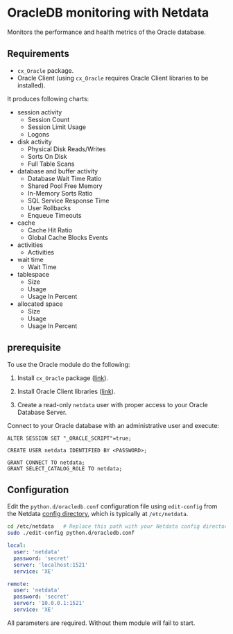 <!--
title: "OracleDB monitoring with Netdata"
custom_edit_url: "https://github.com/netdata/netdata/edit/master/collectors/python.d.plugin/oracledb/README.md"
sidebar_label: "OracleDB"
learn_status: "Published"
learn_topic_type: "References"
learn_rel_path: "Integrations/Monitor/Databases"
-->

# OracleDB monitoring with Netdata

Monitors the performance and health metrics of the Oracle database.

## Requirements

-   `cx_Oracle` package.
-   Oracle Client (using `cx_Oracle` requires Oracle Client libraries to be installed).

It produces following charts:

-   session activity
    -   Session Count
    -   Session Limit Usage
    -   Logons
-   disk activity
    -   Physical Disk Reads/Writes
    -   Sorts On Disk
    -   Full Table Scans
-   database and buffer activity
    -   Database Wait Time Ratio
    -   Shared Pool Free Memory
    -   In-Memory Sorts Ratio
    -   SQL Service Response Time
    -   User Rollbacks
    -   Enqueue Timeouts
-   cache
    -   Cache Hit Ratio
    -   Global Cache Blocks Events
-   activities
    -   Activities
-   wait time
    -   Wait Time
-   tablespace
    -   Size
    -   Usage
    -   Usage In Percent
-   allocated space
    -   Size
    -   Usage
    -   Usage In Percent

## prerequisite

To use the Oracle module do the following:

1.  Install `cx_Oracle` package ([link](https://cx-oracle.readthedocs.io/en/latest/user_guide/installation.html)).

2.  Install Oracle Client libraries
    ([link](https://cx-oracle.readthedocs.io/en/latest/user_guide/installation.html#install-oracle-client)).

3.  Create a read-only `netdata` user with proper access to your Oracle Database Server.

Connect to your Oracle database with an administrative user and execute:

```
ALTER SESSION SET "_ORACLE_SCRIPT"=true;

CREATE USER netdata IDENTIFIED BY <PASSWORD>;

GRANT CONNECT TO netdata;
GRANT SELECT_CATALOG_ROLE TO netdata;
```

## Configuration

Edit the `python.d/oracledb.conf` configuration file using `edit-config` from the Netdata [config
directory](https://github.com/netdata/netdata/blob/master/docs/configure/nodes.md), which is typically at `/etc/netdata`.

```bash
cd /etc/netdata   # Replace this path with your Netdata config directory, if different
sudo ./edit-config python.d/oracledb.conf
```

```yaml
local:
  user: 'netdata'
  password: 'secret'
  server: 'localhost:1521'
  service: 'XE'

remote:
  user: 'netdata'
  password: 'secret'
  server: '10.0.0.1:1521'
  service: 'XE'
```

All parameters are required. Without them module will fail to start.



